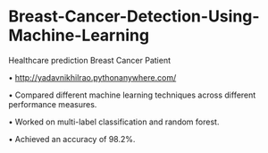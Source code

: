 # Breast-Cancer-Detection-Using-Machine-Learning

Healthcare prediction Breast Cancer Patient

•	http://yadavnikhilrao.pythonanywhere.com/

•	Compared different machine learning techniques across different performance measures.

•	Worked on multi-label classification and random forest.

•	Achieved an accuracy of 98.2%.
